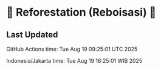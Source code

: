 
# 🌳 Reforestation (Reboisasi) 🌲

## Last Updated

GitHub Actions time: Tue Aug 19 09:25:01 UTC 2025

Indonesia/Jakarta time: Tue Aug 19 16:25:01 WIB 2025
